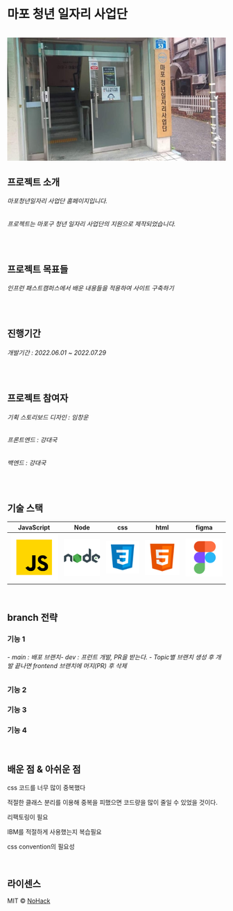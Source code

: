 # 마포 청년 일자리 사업단

<p align="center">
  <br>
  <img src="./images/readme/mapo.jpg">
  <br>
</p>

## 프로젝트 소개

<p align="justify">
<h6> 마포청년일자리 사업단 홈페이지입니다.</h6>
<h6> 프로젝트는 마포구 청년 일자리 사업단의 지원으로 제작되었습니다.</h6>
 
<br>
</p>

## 프로젝트 목표들

  <h6>인프런 패스트캠퍼스에서 배운 내용들을 적용하여 사이트 구축하기</h6>
  
  <br>

## 진행기간

<h6>개발기간 : 2022.06.01 ~ 2022.07.29</h6>

<br>

## 프로젝트 참여자

<h6>기획 스토리보드 디자인 : 임창운 </h6>
<h6>프론트엔드 : 강대국</h6>
<h6>백엔드 : 강대국</h6>

<br>

## 기술 스택

| JavaScript |  Node   |  css   |  html   |  figma   |
| :--------: | :-----: | :----: | :-----: | :------: |
|   ![js]    | ![node] | ![css] | ![html] | ![figma] |

<br>

## branch 전략

### 기능 1

<h6>- main : 배포 브랜치- dev : 프런트 개발, PR을 받는다. - Topic별 브랜치 생성 후 개발 끝나면 frontend 브랜치에 머지(PR) 후 삭제</h6>

### 기능 2

### 기능 3

### 기능 4

<br>

## 배운 점 & 아쉬운 점

<p align="justify">
css 코드를 너무 많이 중복했다

적절한 클래스 분리를 이용해 중복을 피했으면 코드량을 많이 줄일 수 있었을 것이다.

리팩토링이 필요

IBM를 적절하게 사용했는지 복습필요

css convention의 필요성

</p>

<br>

## 라이센스

MIT &copy; [NoHack](mailto:changwoon2@gmail.com)

<!-- Stack Icon Refernces -->

[js]: /images/readme/javascript.svg
[ts]: /images/readme/typescript.svg
[react]: /images/readme/react.svg
[node]: /images/readme/node.svg
[css]: /images/readme/css.svg
[html]: /images/readme/html.svg
[notion]: /images/readme/notion.svg
[figma]: /images/readme/figma.svg
[react-native]: /images/readme/react-native.svg
